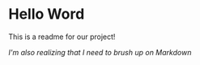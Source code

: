 <h1>Hello Word</h1>
<p>This is a readme for our project!</p>
<p><em>I'm also realizing that I need to brush up on Markdown</em></P>